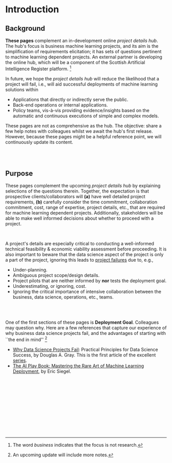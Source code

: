 # Introduction


## Background

**These pages** complement an in-development online *project details hub*.  The hub's focus is business machine learning
projects, and its aim is the simplification of requirements elicitation; it has sets of questions pertinent to machine
learning dependent projects.  An external partner is developing the online hub, which will be a component of the Scottish
Artificial Intelligence Register platform. [^business]

In future, we hope the *project details hub* will reduce the likelihood that a project will fail, i.e., will aid
successful deployments of machine learning solutions within

<ul>
    <li class="disc">Applications that directly or indirectly serve the public.</li>
    <li class="disc">Back-end operations or internal applications.</li>
    <li class="disc">Policy teams, vis-à-vis providing evidence/insights based on the automatic and continuous executions of simple and complex models.</li>
</ul>

These pages are not as comprehensive as the hub.  The objective: share a few help notes with colleagues whilst we await 
the hub's first release.  However, because these pages might be a helpful reference point, we will continuously update its content.

<br>
<br>

## Purpose

These pages complement the upcoming *project details hub* by explaining selections of the questions therein.  Together, 
the expectation is that prospective clients/collaborators will **(a)** have well detailed project requirements, **(b)** carefully consider the time commitment, collaboration commitment, cost, range of expertise, project details, etc., that are required for machine learning dependent projects.  Additionally, stakeholders will be able to make well informed decisions about whether to proceed with a project.

<br>

A project's details are especially critical to conducting a well-informed technical feasibility & economic 
viability assessment before proceeding.  It is also important to beware that the data science aspect of the project is only a part of the project, ignoring this leads to [project failures](https://www.kdnuggets.com/survey-machine-learning-projects-still-routinely-fail-to-deploy) due to, e.g.,

<ul>
    <li class="disc">Under-planning.</li>
    <li class="disc">Ambiguous project scope/design details.</li>
    <li class="disc">Project pilots that are neither informed by <b>nor</b> tests the deployment goal.</li>
    <li class="disc">Underestimating, or ignoring, cost.</li>
    <li class="disc">Ignoring the critical importance of intensive collaboration between the business, data science, operations, etc.,
teams.</li>
</ul>

<br>
<br>

One of the first sections of these pages is **Deployment Goal**.  Colleagues may question why.  Here are a few references that 
capture our experience of why business data science projects fail, and the advantages of starting with ``the end in mind'' [^deployment]

<ul>
    <li class="disc"><a href="https://pubsonline.informs.org/do/10.1287/LYTX.2023.02.04/full/" target="_blank">Why Data Science Projects Fail</a>: Practical Principles for Data Science Success, by Douglas A. Gray.  This is the first article of the excellent <a href="https://pubsonline.informs.org/action/doSearch?target=digital-object-search&content=digitalObjects&Keywords=Principles%20for%20Successful%20Analytics%20Projects" target="_blank">series</a>.</li>
    <li class="disc"><a href="https://mitpress.mit.edu/9780262048903/the-a
i-playbook/" target="_blank">The AI Play Book: Mastering the Rare Art of Machine Learning Deployment</a>, by Eric Siegel.</li>
</ul>

<br>
<br>
<br>
<br>

<br>
<br>
<br>
<br>

[^business]: The word _business_ indicates that the focus is not research.
[^deployment]: An upcoming update will include more notes.

<br>
<br>
